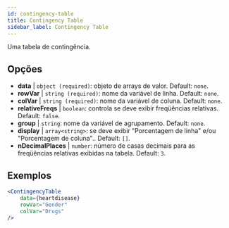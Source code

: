 ```yaml
---
id: contingency-table
title: Contingency Table
sidebar_label: Contingency Table
---
```


Uma tabela de contingência.

## Opções

* __data__ | `object (required)`: objeto de arrays de valor. Default: `none`.
* __rowVar__ | `string (required)`: nome da variável de linha. Default: `none`.
* __colVar__ | `string (required)`: nome da variável de coluna. Default: `none`.
* __relativeFreqs__ | `boolean`: controla se deve exibir freqüências relativas. Default: `false`.
* __group__ | `string`: nome da variável de agrupamento. Default: `none`.
* __display__ | `array<string>`: se deve exibir "Porcentagem de linha" e/ou "Porcentagem de coluna".. Default: `[]`.
* __nDecimalPlaces__ | `number`: número de casas decimais para as freqüências relativas exibidas na tabela. Default: `3`.


## Exemplos

```jsx live
<ContingencyTable
    data={heartdisease} 
    rowVar="Gender"
    colVar="Drugs"
/>
```

